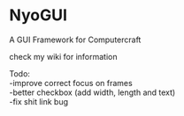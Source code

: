 # NyoGUI
A GUI Framework for Computercraft

check my wiki for information

Todo:<br>
-improve correct focus on frames<br>
-better checkbox (add width, length and text)<br>
-fix shit link bug<br>
